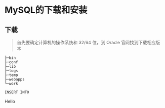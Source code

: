 # MySQL的下载和安装

## 下载
> 首先要确定计算机的操作系统和 32/64 位，到 Oracle 官网找到下载相应版本


    ├─bin
    ├─conf
    ├─lib
    ├─logs
    ├─temp
    ├─webapps
    └─work

```
INSERT INTO 

```
Hello



